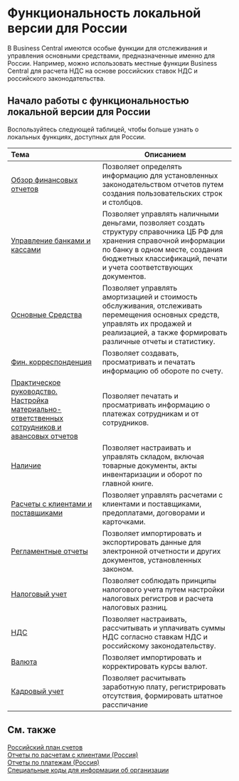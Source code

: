# Функциональность локальной версии для России										 

В Business Central имеются особые функции для отслеживания и управления основными средствами, предназначенные именно для России. Например, можно использовать местные функции Business Central для расчета НДС на основе российских ставок НДС и российского законодательства.

 

## Начало работы с функциональностью локальной версии для России

 

Воспользуйтесь следующей таблицей, чтобы больше узнать о локальных функциях, доступных для России.

 

| Тема                                                         | Описанием                                                    |
| :----------------------------------------------------------- | ------------------------------------------------------------ |
| [Обзор финансовых отчетов](account-schedules-overview.md)                                 | Позволяет определять информацию для установленных законодательством отчетов путем создания пользовательских строк и столбцов. |
| [Управление банками и кассами](bank-and-cash-management.md)                             | Позволяет управлять наличными деньгами, позволяет создать структуру справочника ЦБ РФ для хранения справочной информации по банку в одном месте, создания бюджетных классификаций, печати и учета соответствующих документов. |
| [Основные Средства](fixed-assets.md)                                        | Позволяет управлять амортизацией и стоимость обслуживания, отслеживать перемещения основных средств, управлять их продажей и реализацией, а также формировать различные отчеты и статистику. |
| [Фин. корреспонденция](general-ledger-correspondence.md)                                     | Позволяет создавать, просматривать и печатать информацию об обороте по счету. |
| [Практическое руководство. Настройка материально-ответственных сотрудников и авансовых отчетов](how-to-set-up-responsible-employees-and-advance-statements.md) | Позволяет печатать и просматривать информацию о платежах сотрудникам и от сотрудников. |
| [Наличие](inventory.md)                                                  | Позволяет настраивать и управлять складом, включая товарные документы, акты инвентаризации и оборот по главной книге. |
| [Расчеты с клиентами и поставщиками](payables-and-receivables.md)                       | Позволяет управлять расчетами с клиентами и поставщиками, предоплатами, договорами и карточками. |
| [Регламентные отчеты](statutory-reports.md)                                      | Позволяет импортировать и экспортировать данные для электронной отчетности и других документов, установленных законом. |
| [Налоговый учет](tax-accounting.md)                                           | Позволяет соблюдать принципы налогового учета путем настройки налоговых регистров и расчета налоговых разниц. |
| [НДС](vat)                                                      | Позволяет настраивать, рассчитывать и уплачивать суммы НДС согласно ставкам НДС и российскому законодательству. |
| [Валюта](Currency-information-Import-currency-rates.md)        |Позволяет импортировать и корректировать курсы валют.|
|[Кадровый учет](Human-Resources.md)|Позволяет расчитывать заработную плату, регистрировать отсутствия, формировать штатное расспичание|
 

## См. также

[Российский план счетов](russian-chart-of-accounts.md)  
[Отчеты по расчетам с клиентами (Россия)](russian-receivables-reports.md)  
[Отчеты по платежам (Россия)](russian-payables-reports.md)  
[Специальные коды для информации об организации](Special-codes-for-Company-information-Customers-Vendors.md)
